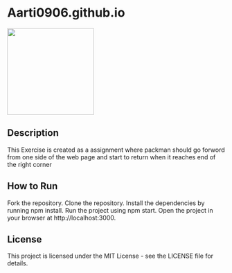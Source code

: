 # Aarti0906.github.io

<img src= "screenshot.jpeg" width='200'/>

## Description
This Exercise is created as a assignment  where packman should go forword from one side of the web page and start to return when it reaches end of the right corner

## How to Run
Fork the repository.
Clone the repository.
Install the dependencies by running npm install.
Run the project using npm start.
Open the project in your browser at http://localhost:3000.

## License
This project is licensed under the MIT License - see the LICENSE file for details.


